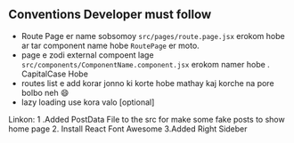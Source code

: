 ## Conventions Developer must follow

- Route Page er name sobsomoy `src/pages/route.page.jsx` erokom hobe ar tar component name hobe `RoutePage` er moto.
- page e zodi external compoent lage `src/components/ComponentName.component.jsx` erokom namer hobe .
  CapitalCase Hobe
- routes list e add korar jonno ki korte hobe mathay kaj korche na pore bolbo neh :smile:
- lazy loading use kora valo [optional]

Linkon: 1 .Added PostData File to the src for make some fake posts to show home page
        2. Install React Font Awesome
        3.Added Right Sideber